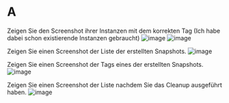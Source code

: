 # A
Zeigen Sie den Screenshot ihrer Instanzen mit dem korrekten Tag (Ich habe dabei schon existierende Instanzen gebraucht)
![image](https://github.com/user-attachments/assets/b2f2ced3-3c99-4e8a-aee4-05ccb9e16872)
![image](https://github.com/user-attachments/assets/e2828e0a-472f-435b-a0de-c94479ba36d6)

Zeigen Sie einen Screenshot der Liste der erstellten Snapshots.
![image](https://github.com/user-attachments/assets/760a139d-6474-4c5c-88a3-f97dc125bdb4)

Zeigen Sie einen Screenshot der Tags eines der erstellten Snapshots.
![image](https://github.com/user-attachments/assets/ba85b206-4821-4752-8b81-c70409e5b34d)

Zeigen Sie einen Screenshot der Liste nachdem Sie das Cleanup ausgeführt haben.
![image](https://github.com/user-attachments/assets/5034a1e9-0eb7-4f0c-a10b-b17289db3768)
